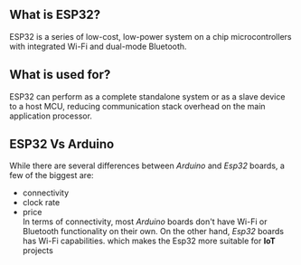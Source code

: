 ## What is ESP32?
ESP32 is a series of low-cost, low-power system on a chip microcontrollers with integrated Wi-Fi and dual-mode Bluetooth.
## What is used for?
ESP32 can perform as a complete standalone system or as a slave device to a host MCU, reducing communication stack overhead on the main application processor.
## ESP32 Vs Arduino
While there are several differences between *Arduino* and *Esp32* boards, a few of the biggest are: 
- connectivity
- clock rate
- price
<br>In terms of connectivity, most *Arduino* boards don't have Wi-Fi or Bluetooth functionality on their own. On the other hand, *Esp32* boards has Wi-Fi capabilities. which makes the Esp32 more suitable for **IoT** projects
